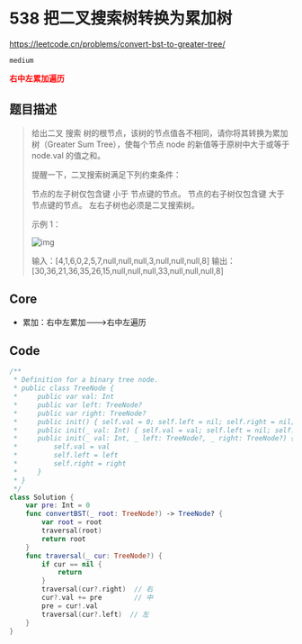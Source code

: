 # 538 把二叉搜索树转换为累加树

https://leetcode.cn/problems/convert-bst-to-greater-tree/

`medium`

**<font color=red>右中左累加遍历</font>**

## 题目描述

> 给出二叉 搜索 树的根节点，该树的节点值各不相同，请你将其转换为累加树（Greater Sum Tree），使每个节点 node 的新值等于原树中大于或等于 node.val 的值之和。
>
> 提醒一下，二叉搜索树满足下列约束条件：
>
> 节点的左子树仅包含键 小于 节点键的节点。
> 节点的右子树仅包含键 大于 节点键的节点。
> 左右子树也必须是二叉搜索树。
>
> 示例 1：
>
> ![img](https://assets.leetcode-cn.com/aliyun-lc-upload/uploads/2019/05/03/tree.png)
>
> 输入：[4,1,6,0,2,5,7,null,null,null,3,null,null,null,8]
> 输出：[30,36,21,36,35,26,15,null,null,null,33,null,null,null,8]

## Core

- 累加：右中左累加--->右中左遍历



## Code

```swift
/**
 * Definition for a binary tree node.
 * public class TreeNode {
 *     public var val: Int
 *     public var left: TreeNode?
 *     public var right: TreeNode?
 *     public init() { self.val = 0; self.left = nil; self.right = nil; }
 *     public init(_ val: Int) { self.val = val; self.left = nil; self.right = nil; }
 *     public init(_ val: Int, _ left: TreeNode?, _ right: TreeNode?) {
 *         self.val = val
 *         self.left = left
 *         self.right = right
 *     }
 * }
 */
class Solution {
    var pre: Int = 0
    func convertBST(_ root: TreeNode?) -> TreeNode? {
        var root = root
        traversal(root)
        return root
    }
    func traversal(_ cur: TreeNode?) {
        if cur == nil {
            return 
        }
        traversal(cur?.right)  // 右
        cur?.val += pre        // 中
        pre = cur!.val
        traversal(cur?.left)  // 左
    }
}
```







